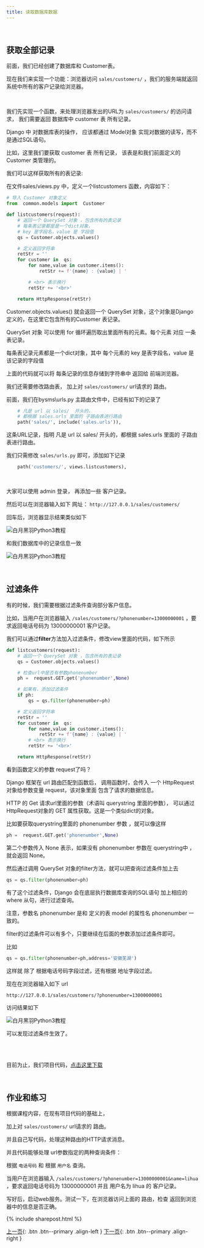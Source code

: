 ```yaml
---
title: 读取数据库数据
---
```


<br>

## 获取全部记录

前面，我们已经创建了数据库和 Customer表。

现在我们来实现一个功能：浏览器访问  ```sales/customers/```  ，我们的服务端就返回系统中所有的客户记录给浏览器。

<br>

我们先实现一个函数，来处理浏览器发出的URL为 ```sales/customers/``` 的访问请求， 我们需要返回 数据库中 customer 表 所有记录。

Django 中 对数据库表的操作， 应该都通过 Model对象 实现对数据的读写，而不是通过SQL语句。

比如，这里我们要获取 customer 表 所有记录， 该表是和我们前面定义的 Customer 类管理的。

我们可以这样获取所有的表记录:

在文件sales/views.py 中，定义一个listcustomers 函数，内容如下：

```py
# 导入 Customer 对象定义
from  common.models import  Customer

def listcustomers(request):
    # 返回一个 QuerySet 对象 ，包含所有的表记录
    # 每条表记录都是是一个dict对象，
    # key 是字段名，value 是 字段值
    qs = Customer.objects.values()

    # 定义返回字符串
    retStr = ''
    for customer in  qs:
        for name,value in customer.items():
            retStr += f'{name} : {value} | '

        # <br> 表示换行
        retStr += '<br>'

    return HttpResponse(retStr)
```

Customer.objects.values() 就会返回一个 QuerySet 对象，这个对象是Django 定义的，在这里它包含所有的Customer 表记录。

QuerySet 对象 可以使用 for 循环遍历取出里面所有的元素。每个元素 对应 一条表记录。

每条表记录元素都是一个dict对象，其中 每个元素的 key 是表字段名，value 是 该记录的字段值

上面的代码就可以将 每条记录的信息存储到字符串中 返回给 前端浏览器。

我们还需要修改路由表， 加上对 ```sales/customers/```  url请求的 路由。

前面，我们在bysms\urls.py 主路由文件中，已经有如下的记录了
```py
    # 凡是 url 以 sales/  开头的，
    # 都根据 sales.urls 里面的 子路由表进行路由
    path('sales/', include('sales.urls')),
```

这条URL记录，指明 凡是 url 以 sales/  开头的，都根据 sales.urls 里面的 子路由表进行路由。

我们只需修改  ```sales/urls.py```  即可，添加如下记录

```py
    path('customers/', views.listcustomers),
```

<br>

大家可以使用 admin 登录， 再添加一些 客户记录。

然后可以在浏览器输入如下 网址：  ```http://127.0.0.1/sales/customers/```  

回车后，浏览器显示结果类似如下

![白月黑羽Python3教程](https://user-images.githubusercontent.com/10496014/50053870-d6060c00-0176-11e9-8435-59c9c11a1964.png)

和我们数据库中的记录信息一致

![白月黑羽Python3教程](https://user-images.githubusercontent.com/10496014/50053893-03eb5080-0177-11e9-8c06-b8b2e0d73567.png)



<br>

## 过滤条件

有的时候，我们需要根据过滤条件查询部分客户信息。

比如，当用户在浏览器输入 ```/sales/customers/?phonenumber=13000000001``` ，要求返回电话号码为 13000000001 客户记录。

我们可以通过**filter**方法加入过滤条件，修改view里面的代码，如下所示

```py
def listcustomers(request):
    # 返回一个 QuerySet 对象 ，包含所有的表记录
    qs = Customer.objects.values()

    # 检查url中是否有参数phonenumber
    ph =  request.GET.get('phonenumber',None)

    # 如果有，添加过滤条件
    if ph:
        qs = qs.filter(phonenumber=ph)

    # 定义返回字符串
    retStr = ''
    for customer in  qs:
        for name,value in customer.items():
            retStr += f'{name} : {value} | '
        # <br> 表示换行
        retStr += '<br>'

    return HttpResponse(retStr)
```

看到函数定义的参数 request了吗？

Django 框架在 url 路由匹配到函数后， 调用函数时，会传入 一个 HttpRequest 对象给参数变量 request，该对象里面 包含了请求的数据信息。

HTTP 的 Get 请求url里面的参数（术语叫 querystring 里面的参数）， 可以通过 HttpRequest对象的 GET 属性获取。这是一个类似dict的对象。

比如要获取querystring里面的 phonenumber 参数 ，就可以像这样

```py
ph =  request.GET.get('phonenumber',None)
```

第二个参数传入 None 表示，如果没有 phonenumber 参数在 querystring中 ，就会返回 None。

然后通过调用 QuerySet 对象的filter方法，就可以把查询过滤条件加上去

```py
qs = qs.filter(phonenumber=ph)
```

有了这个过滤条件，Django 会在底层执行数据库查询的SQL语句 加上相应的 where  从句，进行过滤查询。

注意，参数名 phonenumber 是和 定义的表 model 的属性名 phonenumber 一致的。

filter的过滤条件可以有多个，只要继续在后面的参数添加过滤条件即可。

比如

```py
qs = qs.filter(phonenumber=ph,address='安徽芜湖')
```

这样就 除了 根据电话号码字段过滤，还有根据 地址字段过滤。
<br>

现在在浏览器输入如下 url

```
http://127.0.0.1/sales/customers/?phonenumber=13000000001
```

访问结果如下

![白月黑羽Python3教程](https://user-images.githubusercontent.com/10496014/50053915-32692b80-0177-11e9-9f4f-9e76c7f3d5c2.png)

可以发现过滤条件生效了。


<br><br>

目前为止，我们项目代码，[点击这里下载](http://v.python666.vip/file/django/bysms_03.zip)





<br>

## 作业和练习



根据课程内容，在现有项目代码的基础上， 

加上对 ```sales/customers/```  url请求的 路由。

并且自己写代码，处理这种路由的HTTP请求消息。

并且代码能够处理 url参数指定的两种查询条件：

根据  ```电话号码```  和 根据  ```用户名``` 查询。

当用户在浏览器输入 ```/sales/customers/?phonenumber=13000000001&name=lihua``` ，要求返回电话号码为 13000000001 并且  用户名为 lihua 的 客户记录。

写好后，启动web服务。测试一下，在浏览器访问上面的 路由，检查 返回到浏览器中的信息是否正确。


{% include sharepost.html %}


[上一页](/doc/tutorial/django/04/){: .btn .btn--primary .align-left }
[下一页](/doc/tutorial/django/06/){: .btn .btn--primary .align-right }

